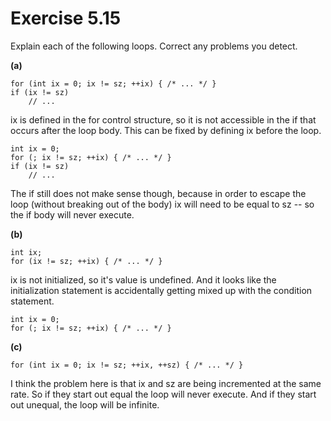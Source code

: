 Exercise 5.15
=============

Explain each of the following loops. Correct any problems you detect.

**(a)** 

    for (int ix = 0; ix != sz; ++ix) { /* ... */ }
    if (ix != sz)
        // ...

ix is defined in the for control structure, so it is not accessible in the if that occurs after the loop body. This can be fixed by defining ix before the loop.

    int ix = 0;
    for (; ix != sz; ++ix) { /* ... */ }
    if (ix != sz)
        // ...

The if still does not make sense though, because in order to escape the loop (without breaking out of the body) ix will need to be equal to sz -- so the if body will never execute.

**(b)**

    int ix;
    for (ix != sz; ++ix) { /* ... */ }

ix is not initialized, so it's value is undefined. And it looks like the initialization statement is accidentally getting mixed up with the condition statement.

    int ix = 0;
    for (; ix != sz; ++ix) { /* ... */ }

**(c)** 

    for (int ix = 0; ix != sz; ++ix, ++sz) { /* ... */ }

I think the problem here is that ix and sz are being incremented at the same rate. So if they start out equal the loop will never execute. And if they start out unequal, the loop will be infinite.

